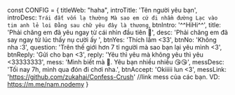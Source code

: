 const CONFIG = {
    titleWeb: "haha",
    introTitle: 'Tên người yêu bạn',
    introDesc: `Trái đất vốn lạ thường
    Mà sao em cứ đi nhầm đường
    Lạc vào tim anh lẻ loi
    Đằng sau chữ yêu đây là thương`,
    btnIntro: '^^HiHi^^',
    title: 'Phải chăng em đã yêu ngay từ cái nhìn đầu tiên 🥰',
    desc: 'Phải chăng em đã say ngay từ lúc thấy nụ cười ấy ',
    btnYes: 'Thích lắm <33',
    btnNo: 'Không nha :3',
    question: 'Trên thế giới hơn 7 tỉ người mà sao bạn lại yêu mình <3',
    btnReply: 'Gửi cho bạn <3',
    reply: 'Yêu thì yêu mà không yêu thì yêu <33333333',
    mess: 'Mình biết mà 🥰. Yêu bạn nhiều nhiều 😘😘',
    messDesc: 'Tối nay 7h, mình qua đón đi chơi nha.',
    btnAccept: 'Okiiiii lun <3',
    messLink: 'https://github.com/zukahai/Confess-Crush' //link mess của các bạn. VD: https://m.me/nam.nodemy
}
